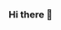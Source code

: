 ### Hi there 👋

<!--
**TuanDao2002/TuanDao2002** is a ✨ _special_ ✨ repository because its `README.md` (this file) appears on your GitHub profile.

Here are some ideas to get you started:

- 🌱 I’m currently learning Web Development
- 📫 How to reach me: 
<div id="badges">
  <a href="https://www.linkedin.com/in/dao-kha-tuan">
    <img src="https://img.shields.io/badge/LinkedIn-blue?style=for-the-badge&logo=linkedin&logoColor=white" alt="LinkedIn Badge"/>
  </a>
  <a href="https://www.facebook.com/KhaTun9902">
    <img src="https://img.shields.io/badge/Facebook-blue?style=for-the-badge&logo=facebook&logoColor=white" alt="Facebook Badge"/>
  </a>
  <a href="https://www.instagram.com/kh.atun540">
    <img src="https://img.shields.io/badge/Instagram-pink?style=for-the-badge&logo=instagram&logoColor=white" alt="Instargam Badge"/>
  </a>
</div>
-->
